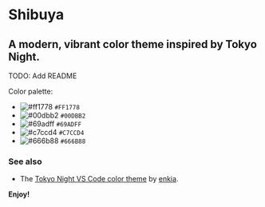 # Shibuya

## A modern, vibrant color theme inspired by Tokyo Night.

TODO: Add README

Color palette:

- ![#ff1778](https://via.placeholder.com/15/ff1778/000000?text=+) `#FF1778`
- ![#00dbb2](https://via.placeholder.com/15/00dbb2/000000?text=+) `#00DBB2`
- ![#69adff](https://via.placeholder.com/15/69adff/000000?text=+) `#69ADFF`
- ![#c7ccd4](https://via.placeholder.com/15/c7ccd4/000000?text=+) `#C7CCD4`
- ![#666b88](https://via.placeholder.com/15/666b88/000000?text=+) `#666B88`

### See also

- The [Tokyo Night VS Code color theme][tokyo_night] by [enkia][enkia].

**Enjoy!**

[tokyo_night]: https://marketplace.visualstudio.com/items?itemName=enkia.tokyo-night 'Tokyo Night VS Code extension page'
[enkia]: https://github.com/enkia/tokyo-night-vscode-theme 'Tokyo Night author "enkia" GitHub profile page'
